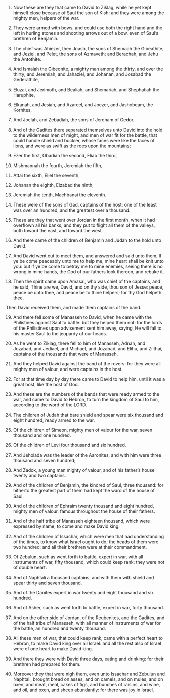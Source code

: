 1. Now these are they that came to David to Ziklag, while he yet
kept himself close because of Saul the son of Kish: and they were
among the mighty men, helpers of the war.

2. They were armed with bows, and could use both the right hand and
the left in hurling stones and shooting arrows out of a bow, even of
Saul’s brethren of Benjamin.

3. The chief was Ahiezer, then Joash, the sons of Shemaah the
Gibeathite; and Jeziel, and Pelet, the sons of Azmaveth; and Berachah,
and Jehu the Antothite.

4. And Ismaiah the Gibeonite, a mighty man among the thirty, and
over the thirty; and Jeremiah, and Jahaziel, and Johanan, and Josabad
the Gederathite,

5. Eluzai, and Jerimoth, and Bealiah, and
Shemariah, and Shephatiah the Haruphite,

6. Elkanah, and Jesiah, and
Azareel, and Joezer, and Jashobeam, the Korhites,

7. And Joelah, and
Zebadiah, the sons of Jeroham of Gedor.

8. And of the Gadites there separated themselves unto David into the
hold to the wilderness men of might, and men of war fit for the
battle, that could handle shield and buckler, whose faces were like
the faces of lions, and were as swift as the roes upon the mountains;

9. Ezer the first, Obadiah the second, Eliab the third,

10. Mishmannah the fourth, Jeremiah the fifth,

11. Attai the sixth,
Eliel the seventh,

12. Johanan the eighth, Elzabad the ninth,

13. Jeremiah the tenth, Machbanai the eleventh.

14. These were of the sons of Gad, captains of the host: one of the
least was over an hundred, and the greatest over a thousand.

15. These are they that went over Jordan in the first month, when it
had overflown all his banks; and they put to flight all them of the
valleys, both toward the east, and toward the west.

16. And there came of the children of Benjamin and Judah to the hold
unto David.

17. And David went out to meet them, and answered and said unto
them, If ye be come peaceably unto me to help me, mine heart shall be
knit unto you: but if ye be come to betray me to mine enemies, seeing
there is no wrong in mine hands, the God of our fathers look thereon,
and rebuke it.

18. Then the spirit came upon Amasai, who was chief of the captains,
and he said, Thine are we, David, and on thy side, thou son of Jesse:
peace, peace be unto thee, and peace be to thine helpers; for thy God
helpeth thee.

Then David received them, and made them captains of the band.

19. And there fell some of Manasseh to David, when he came with the
Philistines against Saul to battle: but they helped them not: for the
lords of the Philistines upon advisement sent him away, saying, He
will fall to his master Saul to the jeopardy of our heads.

20. As he went to Ziklag, there fell to him of Manasseh, Adnah, and
Jozabad, and Jediael, and Michael, and Jozabad, and Elihu, and
Zilthai, captains of the thousands that were of Manasseh.

21. And they helped David against the band of the rovers: for they
were all mighty men of valour, and were captains in the host.

22. For at that time day by day there came to David to help him,
until it was a great host, like the host of God.

23. And these are the numbers of the bands that were ready armed to
the war, and came to David to Hebron, to turn the kingdom of Saul to
him, according to the word of the LORD.

24. The children of Judah that bare shield and spear were six
thousand and eight hundred, ready armed to the war.

25. Of the children of Simeon, mighty men of valour for the war,
seven thousand and one hundred.

26. Of the children of Levi four thousand and six hundred.

27. And Jehoiada was the leader of the Aaronites, and with him were
three thousand and seven hundred;

28. And Zadok, a young man mighty
of valour, and of his father’s house twenty and two captains.

29. And of the children of Benjamin, the kindred of Saul, three
thousand: for hitherto the greatest part of them had kept the ward of
the house of Saul.

30. And of the children of Ephraim twenty thousand and eight
hundred, mighty men of valour, famous throughout the house of their
fathers.

31. And of the half tribe of Manasseh eighteen thousand, which were
expressed by name, to come and make David king.

32. And of the children of Issachar, which were men that had
understanding of the times, to know what Israel ought to do; the heads
of them were two hundred; and all their brethren were at their
commandment.

33. Of Zebulun, such as went forth to battle, expert in war, with
all instruments of war, fifty thousand, which could keep rank: they
were not of double heart.

34. And of Naphtali a thousand captains, and with them with shield
and spear thirty and seven thousand.

35. And of the Danites expert in war twenty and eight thousand and
six hundred.

36. And of Asher, such as went forth to battle, expert in war, forty
thousand.

37. And on the other side of Jordan, of the Reubenites, and the
Gadites, and of the half tribe of Manasseh, with all manner of
instruments of war for the battle, an hundred and twenty thousand.

38. All these men of war, that could keep rank, came with a perfect
heart to Hebron, to make David king over all Israel: and all the rest
also of Israel were of one heart to make David king.

39. And there they were with David three days, eating and drinking:
for their brethren had prepared for them.

40. Moreover they that were nigh them, even unto Issachar and
Zebulun and Naphtali, brought bread on asses, and on camels, and on
mules, and on oxen, and meat, meal, cakes of figs, and bunches of
raisins, and wine, and oil, and oxen, and sheep abundantly: for there
was joy in Israel.